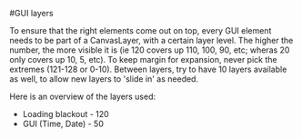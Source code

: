 #GUI layers

To ensure that the right elements come out on top, every GUI element needs to be part of a CanvasLayer, with a certain layer level. The higher the number, the more visible it is (ie 120 covers up 110, 100, 90, etc; wheras 20 only covers up 10, 5, etc). To keep margin for expansion, never pick the extremes (121-128 or 0-10). Between layers, try to have 10 layers available as well, to allow new layers to 'slide in' as needed.

Here is an overview of the layers used:

- Loading blackout - 120
- GUI (Time, Date) - 50
